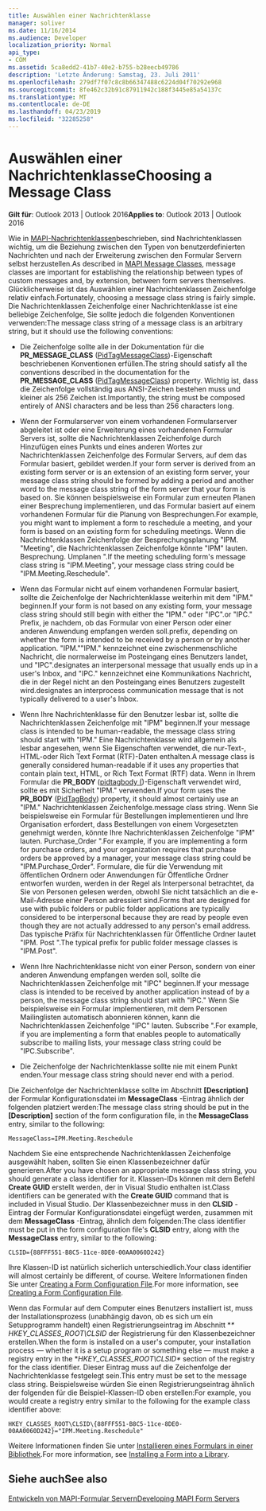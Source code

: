 ```yaml
---
title: Auswählen einer Nachrichtenklasse
manager: soliver
ms.date: 11/16/2014
ms.audience: Developer
localization_priority: Normal
api_type:
- COM
ms.assetid: 5ca8edd2-41b7-40e2-b755-b28eecb49786
description: 'Letzte Änderung: Samstag, 23. Juli 2011'
ms.openlocfilehash: 279df7f07c8c8b66347488c6224d04f70292e968
ms.sourcegitcommit: 8fe462c32b91c87911942c188f3445e85a54137c
ms.translationtype: MT
ms.contentlocale: de-DE
ms.lasthandoff: 04/23/2019
ms.locfileid: "32285258"
---
```

# <a name="choosing-a-message-class"></a><span data-ttu-id="52628-103">Auswählen einer Nachrichtenklasse</span><span class="sxs-lookup"><span data-stu-id="52628-103">Choosing a Message Class</span></span>

  
  
<span data-ttu-id="52628-104">**Gilt für**: Outlook 2013 | Outlook 2016</span><span class="sxs-lookup"><span data-stu-id="52628-104">**Applies to**: Outlook 2013 | Outlook 2016</span></span> 
  
<span data-ttu-id="52628-105">Wie in [MAPI-Nachrichtenklassen](mapi-message-classes.md)beschrieben, sind Nachrichtenklassen wichtig, um die Beziehung zwischen den Typen von benutzerdefinierten Nachrichten und nach der Erweiterung zwischen den Formular Servern selbst herzustellen.</span><span class="sxs-lookup"><span data-stu-id="52628-105">As described in [MAPI Message Classes](mapi-message-classes.md), message classes are important for establishing the relationship between types of custom messages and, by extension, between form servers themselves.</span></span> <span data-ttu-id="52628-106">Glücklicherweise ist das Auswählen einer Nachrichtenklassen Zeichenfolge relativ einfach.</span><span class="sxs-lookup"><span data-stu-id="52628-106">Fortunately, choosing a message class string is fairly simple.</span></span> <span data-ttu-id="52628-107">Die Nachrichtenklassen Zeichenfolge einer Nachrichtenklasse ist eine beliebige Zeichenfolge, Sie sollte jedoch die folgenden Konventionen verwenden:</span><span class="sxs-lookup"><span data-stu-id="52628-107">The message class string of a message class is an arbitrary string, but it should use the following conventions:</span></span>
  
- <span data-ttu-id="52628-108">Die Zeichenfolge sollte alle in der Dokumentation für die **PR_MESSAGE_CLASS** ([PidTagMessageClass](pidtagmessageclass-canonical-property.md))-Eigenschaft beschriebenen Konventionen erfüllen.</span><span class="sxs-lookup"><span data-stu-id="52628-108">The string should satisfy all the conventions described in the documentation for the **PR_MESSAGE_CLASS** ([PidTagMessageClass](pidtagmessageclass-canonical-property.md)) property.</span></span> <span data-ttu-id="52628-109">Wichtig ist, dass die Zeichenfolge vollständig aus ANSI-Zeichen bestehen muss und kleiner als 256 Zeichen ist.</span><span class="sxs-lookup"><span data-stu-id="52628-109">Importantly, the string must be composed entirely of ANSI characters and be less than 256 characters long.</span></span>
    
- <span data-ttu-id="52628-110">Wenn der Formularserver von einem vorhandenen Formularserver abgeleitet ist oder eine Erweiterung eines vorhandenen Formular Servers ist, sollte die Nachrichtenklassen Zeichenfolge durch Hinzufügen eines Punkts und eines anderen Wortes zur Nachrichtenklassen Zeichenfolge des Formular Servers, auf dem das Formular basiert, gebildet werden.</span><span class="sxs-lookup"><span data-stu-id="52628-110">If your form server is derived from an existing form server or is an extension of an existing form server, your message class string should be formed by adding a period and another word to the message class string of the form server that your form is based on.</span></span> <span data-ttu-id="52628-111">Sie können beispielsweise ein Formular zum erneuten Planen einer Besprechung implementieren, und das Formular basiert auf einem vorhandenen Formular für die Planung von Besprechungen.</span><span class="sxs-lookup"><span data-stu-id="52628-111">For example, you might want to implement a form to reschedule a meeting, and your form is based on an existing form for scheduling meetings.</span></span> <span data-ttu-id="52628-112">Wenn die Nachrichtenklassen Zeichenfolge der Besprechungsplanung "IPM. "Meeting", die Nachrichtenklassen Zeichenfolge könnte "IPM" lauten. Besprechung. Umplanen ".</span><span class="sxs-lookup"><span data-stu-id="52628-112">If the meeting scheduling form's message class string is "IPM.Meeting", your message class string could be "IPM.Meeting.Reschedule".</span></span>
    
- <span data-ttu-id="52628-113">Wenn das Formular nicht auf einem vorhandenen Formular basiert, sollte die Zeichenfolge der Nachrichtenklasse weiterhin mit dem "IPM." beginnen.</span><span class="sxs-lookup"><span data-stu-id="52628-113">If your form is not based on any existing form, your message class string should still begin with either the "IPM."</span></span> <span data-ttu-id="52628-114">oder "IPC".</span><span class="sxs-lookup"><span data-stu-id="52628-114">or "IPC."</span></span> <span data-ttu-id="52628-115">Prefix, je nachdem, ob das Formular von einer Person oder einer anderen Anwendung empfangen werden soll.</span><span class="sxs-lookup"><span data-stu-id="52628-115">prefix, depending on whether the form is intended to be received by a person or by another application.</span></span> <span data-ttu-id="52628-116">"IPM."</span><span class="sxs-lookup"><span data-stu-id="52628-116">"IPM."</span></span> <span data-ttu-id="52628-117">kennzeichnet eine zwischenmenschliche Nachricht, die normalerweise im Posteingang eines Benutzers landet, und "IPC".</span><span class="sxs-lookup"><span data-stu-id="52628-117">designates an interpersonal message that usually ends up in a user's Inbox, and "IPC."</span></span> <span data-ttu-id="52628-118">kennzeichnet eine Kommunikations Nachricht, die in der Regel nicht an den Posteingang eines Benutzers zugestellt wird.</span><span class="sxs-lookup"><span data-stu-id="52628-118">designates an interprocess communication message that is not typically delivered to a user's Inbox.</span></span>
    
- <span data-ttu-id="52628-119">Wenn Ihre Nachrichtenklasse für den Benutzer lesbar ist, sollte die Nachrichtenklassen Zeichenfolge mit "IPM" beginnen.</span><span class="sxs-lookup"><span data-stu-id="52628-119">If your message class is intended to be human-readable, the message class string should start with "IPM."</span></span> <span data-ttu-id="52628-120">Eine Nachrichtenklasse wird allgemein als lesbar angesehen, wenn Sie Eigenschaften verwendet, die nur-Text-, HTML-oder Rich Text Format (RTF)-Daten enthalten.</span><span class="sxs-lookup"><span data-stu-id="52628-120">A message class is generally considered human-readable if it uses any properties that contain plain text, HTML, or Rich Text Format (RTF) data.</span></span> <span data-ttu-id="52628-121">Wenn in Ihrem Formular die **PR_BODY** ([pidtagbody (](pidtagbody-canonical-property.md))-Eigenschaft verwendet wird, sollte es mit Sicherheit "IPM." verwenden.</span><span class="sxs-lookup"><span data-stu-id="52628-121">If your form uses the **PR_BODY** ([PidTagBody](pidtagbody-canonical-property.md)) property, it should almost certainly use an "IPM."</span></span> <span data-ttu-id="52628-122">Nachrichtenklassen Zeichenfolge.</span><span class="sxs-lookup"><span data-stu-id="52628-122">message class string.</span></span> <span data-ttu-id="52628-123">Wenn Sie beispielsweise ein Formular für Bestellungen implementieren und Ihre Organisation erfordert, dass Bestellungen von einem Vorgesetzten genehmigt werden, könnte Ihre Nachrichtenklassen Zeichenfolge "IPM" lauten. Purchase_Order ".</span><span class="sxs-lookup"><span data-stu-id="52628-123">For example, if you are implementing a form for purchase orders, and your organization requires that purchase orders be approved by a manager, your message class string could be "IPM.Purchase_Order".</span></span> <span data-ttu-id="52628-124">Formulare, die für die Verwendung mit öffentlichen Ordnern oder Anwendungen für Öffentliche Ordner entworfen wurden, werden in der Regel als Interpersonal betrachtet, da Sie von Personen gelesen werden, obwohl Sie nicht tatsächlich an die e-Mail-Adresse einer Person adressiert sind.</span><span class="sxs-lookup"><span data-stu-id="52628-124">Forms that are designed for use with public folders or public folder applications are typically considered to be interpersonal because they are read by people even though they are not actually addressed to any person's email address.</span></span> <span data-ttu-id="52628-125">Das typische Präfix für Nachrichtenklassen für Öffentliche Ordner lautet "IPM. Post ".</span><span class="sxs-lookup"><span data-stu-id="52628-125">The typical prefix for public folder message classes is "IPM.Post".</span></span> 
    
- <span data-ttu-id="52628-126">Wenn Ihre Nachrichtenklasse nicht von einer Person, sondern von einer anderen Anwendung empfangen werden soll, sollte die Nachrichtenklassen Zeichenfolge mit "IPC" beginnen.</span><span class="sxs-lookup"><span data-stu-id="52628-126">If your message class is intended to be received by another application instead of by a person, the message class string should start with "IPC."</span></span> <span data-ttu-id="52628-127">Wenn Sie beispielsweise ein Formular implementieren, mit dem Personen Mailinglisten automatisch abonnieren können, kann die Nachrichtenklassen Zeichenfolge "IPC" lauten. Subscribe ".</span><span class="sxs-lookup"><span data-stu-id="52628-127">For example, if you are implementing a form that enables people to automatically subscribe to mailing lists, your message class string could be "IPC.Subscribe".</span></span>
    
- <span data-ttu-id="52628-128">Die Zeichenfolge der Nachrichtenklasse sollte nie mit einem Punkt enden.</span><span class="sxs-lookup"><span data-stu-id="52628-128">Your message class string should never end with a period.</span></span>
    
<span data-ttu-id="52628-129">Die Zeichenfolge der Nachrichtenklasse sollte im Abschnitt **[Description]** der Formular Konfigurationsdatei im **MessageClass** -Eintrag ähnlich der folgenden platziert werden:</span><span class="sxs-lookup"><span data-stu-id="52628-129">The message class string should be put in the **[Description]** section of the form configuration file, in the **MessageClass** entry, similar to the following:</span></span> 
  
 `MessageClass=IPM.Meeting.Reschedule`
  
<span data-ttu-id="52628-130">Nachdem Sie eine entsprechende Nachrichtenklassen Zeichenfolge ausgewählt haben, sollten Sie einen Klassenbezeichner dafür generieren.</span><span class="sxs-lookup"><span data-stu-id="52628-130">After you have chosen an appropriate message class string, you should generate a class identifier for it.</span></span> <span data-ttu-id="52628-131">Klassen-IDs können mit dem Befehl **Create GUID** erstellt werden, der in Visual Studio enthalten ist.</span><span class="sxs-lookup"><span data-stu-id="52628-131">Class identifiers can be generated with the **Create GUID** command that is included in Visual Studio.</span></span> <span data-ttu-id="52628-132">Der Klassenbezeichner muss in den **CLSID** -Eintrag der Formular Konfigurationsdatei eingefügt werden, zusammen mit dem **MessageClass** -Eintrag, ähnlich dem folgenden:</span><span class="sxs-lookup"><span data-stu-id="52628-132">The class identifier must be put in the form configuration file's **CLSID** entry, along with the **MessageClass** entry, similar to the following:</span></span> 
  
 `CLSID={88FFF551-B8C5-11ce-8DE0-00AA0060D242}`
  
<span data-ttu-id="52628-133">Ihre Klassen-ID ist natürlich sicherlich unterschiedlich.</span><span class="sxs-lookup"><span data-stu-id="52628-133">Your class identifier will almost certainly be different, of course.</span></span> <span data-ttu-id="52628-134">Weitere Informationen finden Sie unter [Creating a Form Configuration File](creating-a-form-configuration-file.md).</span><span class="sxs-lookup"><span data-stu-id="52628-134">For more information, see [Creating a Form Configuration File](creating-a-form-configuration-file.md).</span></span>
  
<span data-ttu-id="52628-135">Wenn das Formular auf dem Computer eines Benutzers installiert ist, muss der Installationsprozess (unabhängig davon, ob es sich um ein Setupprogramm handelt) einen Registrierungseintrag im Abschnitt \**\* HKEY_CLASSES_ROOT\CLSID* der Registrierung für den Klassenbezeichner erstellen.</span><span class="sxs-lookup"><span data-stu-id="52628-135">When the form is installed on a user's computer, your installation process — whether it is a setup program or something else — must make a registry entry in the \**HKEY_CLASSES_ROOT\CLSID\** section of the registry for the class identifier.</span></span> <span data-ttu-id="52628-136">Dieser Eintrag muss auf die Zeichenfolge der Nachrichtenklasse festgelegt sein.</span><span class="sxs-lookup"><span data-stu-id="52628-136">This entry must be set to the message class string.</span></span> <span data-ttu-id="52628-137">Beispielsweise würden Sie einen Registrierungseintrag ähnlich der folgenden für die Beispiel-Klassen-ID oben erstellen:</span><span class="sxs-lookup"><span data-stu-id="52628-137">For example, you would create a registry entry similar to the following for the example class identifier above:</span></span> 
  
 `HKEY_CLASSES_ROOT\CLSID\{88FFF551-B8C5-11ce-8DE0-00AA0060D242}="IPM.Meeting.Reschedule"`
  
<span data-ttu-id="52628-138">Weitere Informationen finden Sie unter [Installieren eines Formulars in einer Bibliothek](installing-a-form-into-a-library.md).</span><span class="sxs-lookup"><span data-stu-id="52628-138">For more information, see [Installing a Form into a Library](installing-a-form-into-a-library.md).</span></span>
  
## <a name="see-also"></a><span data-ttu-id="52628-139">Siehe auch</span><span class="sxs-lookup"><span data-stu-id="52628-139">See also</span></span>



[<span data-ttu-id="52628-140">Entwickeln von MAPI-Formular Servern</span><span class="sxs-lookup"><span data-stu-id="52628-140">Developing MAPI Form Servers</span></span>](developing-mapi-form-servers.md)

